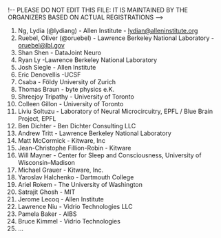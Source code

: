 !-- PLEASE DO NOT EDIT THIS FILE: IT IS MAINTAINED BY THE ORGANIZERS BASED ON ACTUAL REGISTRATIONS -->

1. Ng, Lydia (@lydiang) - Allen Institute - lydian@alleninstitute.org
1. Ruebel, Oliver (@oruebel) - Lawrence Berkeley National Laboratory - oruebel@lbl.gov
1. Shan Shen - DataJoint Neuro
1. Ryan Ly -Lawrence Berkeley National Laboratory
1. Josh Siegle - Allen Institute
1. Eric Denovellis -UCSF
1. Csaba - Földy University of Zurich
1. Thomas Braun - byte physics e.K.
1. Shreejoy Tripathy - University of Toronto
1. Colleen Gillon - University of Toronto
1. Liviu Soltuzu - Laboratory of Neural Microcircuitry, EPFL / Blue Brain Project, EPFL
1. Ben Dichter - Ben Dichter Consulting LLC
1. Andrew Tritt - Lawrence Berkeley National Laboratory
1. Matt McCormick - Kitware, Inc
1. Jean-Christophe Fillion-Robin - Kitware
1. Will Mayner - Center for Sleep and Consciousness, University of Wisconsin–Madison
1. Michael Grauer - Kitware, Inc.
1. Yaroslav Halchenko - Dartmouth College
1. Ariel Rokem - The University of Washington
1. Satrajit Ghosh - MIT
1. Jerome Lecoq - Allen Institute
1. Lawrence Niu - Vidrio Technologies LLC
1. Pamela Baker - AIBS
1. Bruce Kimmel - Vidrio Technologies
1. ...
